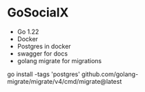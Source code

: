 # GoSocialX
- Go 1.22
- Docker
- Postgres in docker
- swagger for docs
- golang migrate for migrations

go install -tags 'postgres' github.com/golang-migrate/migrate/v4/cmd/migrate@latest

